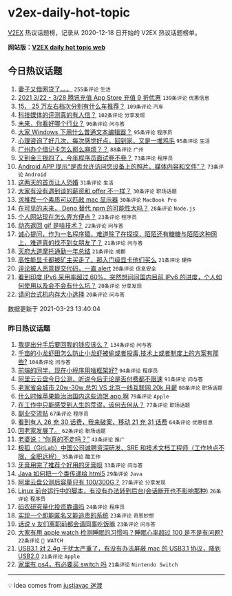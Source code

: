 # v2ex-daily-hot-topic

[V2EX](https://www.v2ex.com/) 热议话题榜，记录从 2020-12-18 日开始的 V2EX 热议话题榜单。

**网站版：[V2EX daily hot topic web](https://boojack.github.io/v2ex-daily-hot-topic-web/)**

## 今日热议话题

<!-- TODAY BEGIN -->

1. [妻子又借网贷了。。。](https://www.v2ex.com/t/764250) `255条评论` `生活`
1. [2021 3/22 - 3/28 腾讯充值 App Store 充值 9 折优惠](https://www.v2ex.com/t/764122) `139条评论` `优惠信息`
1. [15， 25 万左右档次分别有什么车推荐？](https://www.v2ex.com/t/764121) `109条评论` `汽车`
1. [科技媒体的评测真的有人信？](https://www.v2ex.com/t/764120) `102条评论` `分享发现`
1. [未来，你看好哪个行业？](https://www.v2ex.com/t/764185) `96条评论` `问与答`
1. [大家 Windows 下用什么普通文本编辑器？](https://www.v2ex.com/t/764246) `95条评论` `程序员`
1. [心理咨询了好几次，每次感觉好点，回到家，又是一堆鸡毛](https://www.v2ex.com/t/764134) `95条评论` `生活`
1. [广州办个借记卡怎么那么麻烦？？](https://www.v2ex.com/t/764149) `88条评论` `广州`
1. [又到金三银四了，今年程序员面试卷不卷？](https://www.v2ex.com/t/764224) `73条评论` `程序员`
1. [Android APP 提示“是否允许访问您设备上的照片、媒体内容和文件”？](https://www.v2ex.com/t/764119) `73条评论` `Android`
1. [这两天的首页让人恐婚](https://www.v2ex.com/t/764339) `31条评论` `生活`
1. [大家有没有遇到谈的薪资和 offer 不一样？](https://www.v2ex.com/t/764163) `30条评论` `职场话题`
1. [求推荐一个素质可以匹敌 mac 显示器](https://www.v2ex.com/t/764154) `30条评论` `MacBook Pro`
1. [在可见的未来， Deno 替代 npm 的可能性大吗？](https://www.v2ex.com/t/764184) `28条评论` `Node.js`
1. [个人网站现在怎么弄方便点？](https://www.v2ex.com/t/764293) `23条评论` `程序员`
1. [动态返回 gif 是啥技术？](https://www.v2ex.com/t/764351) `22条评论` `问与答`
1. [诚心提问，作为一名程序猿，难道除了在探探，陌陌还有糖糖与陌陌这种网上，难道真的找不到女朋友了？](https://www.v2ex.com/t/764329) `21条评论` `问与答`
1. [天府大道摩托通勤一年总结](https://www.v2ex.com/t/764168) `21条评论` `成都`
1. [高性能显卡都被矿主买走了，那入门级显卡他们买么](https://www.v2ex.com/t/764148) `21条评论` `硬件`
1. [评论被人恶意提交代码，一直 alert](https://www.v2ex.com/t/764367) `20条评论` `信息安全`
1. [看到印度 IPv6 采用率超过 60%，突然想问问国内目前 IPv6 的进度，个人如何使用以及会不会有什么坑？](https://www.v2ex.com/t/764309) `20条评论` `分享发现`
1. [请问台式机内存大小选择](https://www.v2ex.com/t/764278) `20条评论` `问与答`

数据更新于 2021-03-23 13:40:04

<!-- TODAY END -->

### 昨日热议话题

<!-- YESTERDAY BEGIN -->

1. [我提出分手后要回我的钱应该么？](https://www.v2ex.com/t/763968) `134条评论` `问与答`
1. [千亩的小龙虾田怎么防止小龙虾被偷或者投毒,技术上或者制度上的方案有那些?](https://www.v2ex.com/t/763908) `104条评论` `问与答`
1. [前端的同学，现在小程序用啥框架好?](https://www.v2ex.com/t/763801) `94条评论` `程序员`
1. [阿里云云盘今日公测，听说今后无论是否付费都不限速](https://www.v2ex.com/t/763938) `91条评论` `问与答`
1. [老家省会城市 20w-30w 总包 VS 北京一线互联网 20k 月薪](https://www.v2ex.com/t/763888) `88条评论` `职场话题`
1. [什么时候苹果能治治国内这些流氓 app 啊](https://www.v2ex.com/t/764009) `79条评论` `Apple`
1. [在工作中只能感受到人生的荒谬，该何去何从？](https://www.v2ex.com/t/763853) `77条评论` `职场话题`
1. [副业交流贴](https://www.v2ex.com/t/763983) `67条评论` `程序员`
1. [看到有人 26 充 30 话费，我来破案，移动 21 充 31 话费](https://www.v2ex.com/t/764002) `64条评论` `优惠信息`
1. [回老家发展了。](https://www.v2ex.com/t/763799) `62条评论` `职场话题`
1. [老婆说：“你真的不走吗？”](https://www.v2ex.com/t/763792) `43条评论` `推广`
1. [极狐（GitLab）中国公司诚聘资深研发、SRE 和技术文档工程师（工作地点不限，全职远程）](https://www.v2ex.com/t/764060) `35条评论` `酷工作`
1. [牙膏用完了推荐个好用的牙膏呗](https://www.v2ex.com/t/763808) `33条评论` `问与答`
1. [Java 如何把一个类传递给 html5](https://www.v2ex.com/t/763972) `29条评论` `Java`
1. [阿里云盘公测后容量只有 100/300G？](https://www.v2ex.com/t/763924) `27条评论` `分享发现`
1. [Linux 前台运行中的脚本，有没有办法转到后台(会话断开也不影响那种)](https://www.v2ex.com/t/764049) `26条评论` `程序员`
1. [码农研究量化投资靠谱吗](https://www.v2ex.com/t/763988) `24条评论` `程序员`
1. [实现一个即能匿名又能追责的系统](https://www.v2ex.com/t/763912) `23条评论` `奇思妙想`
1. [话说 v 友们离职前都会请同事吃饭嘛](https://www.v2ex.com/t/763903) `23条评论` `问与答`
1. [大家有用 apple watch 检测睡眠的习惯吗？睡眠心率超过 100 是不是有问题?](https://www.v2ex.com/t/763856) `22条评论` ` WATCH`
1. [USB3.1 对 2.4g 干扰太严重了，有没有办法屏蔽 mac 的 USB3.1 协议，降到 USB2.0](https://www.v2ex.com/t/764007) `21条评论` `Apple`
1. [家里有 ps4，有必要买 switch 吗](https://www.v2ex.com/t/763864) `21条评论` `Nintendo Switch`

<!-- YESTERDAY END -->

---

💡 Idea comes from [justjavac 迷渡](https://github.com/justjavac/)
